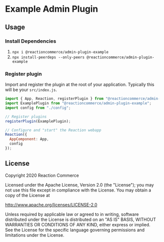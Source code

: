 # Example Admin Plugin

## Usage

### Install Dependencies

1. `npx i @reactioncommerce/admin-plugin-example`
1. `npx install-peerdeps --only-peers @reactioncommerce/admin-plugin-example`

### Register plugin

Import and register the plugin at the root of your application. Typically this will be your `src/index.js`.

```js
import { App, Reaction, registerPlugin } from "@reactioncommerce/admin-core";
import ExamplePlugin from "@reactioncommerce/admin-plugin-example";
import config from "./config";

// Register plugins
registerPlugin(ExamplePlugin);

// Configure and "start" the Reaction webapp
Reaction({
  AppComponent: App,
  config
});
```

## License

Copyright 2020 Reaction Commerce

Licensed under the Apache License, Version 2.0 (the "License"); you may not use this file except in compliance with the License. You may obtain a copy of the License at

   http://www.apache.org/licenses/LICENSE-2.0

Unless required by applicable law or agreed to in writing, software distributed under the License is distributed on an "AS IS" BASIS, WITHOUT WARRANTIES OR CONDITIONS OF ANY KIND, either express or implied. See the License for the specific language governing permissions and limitations under the License.
